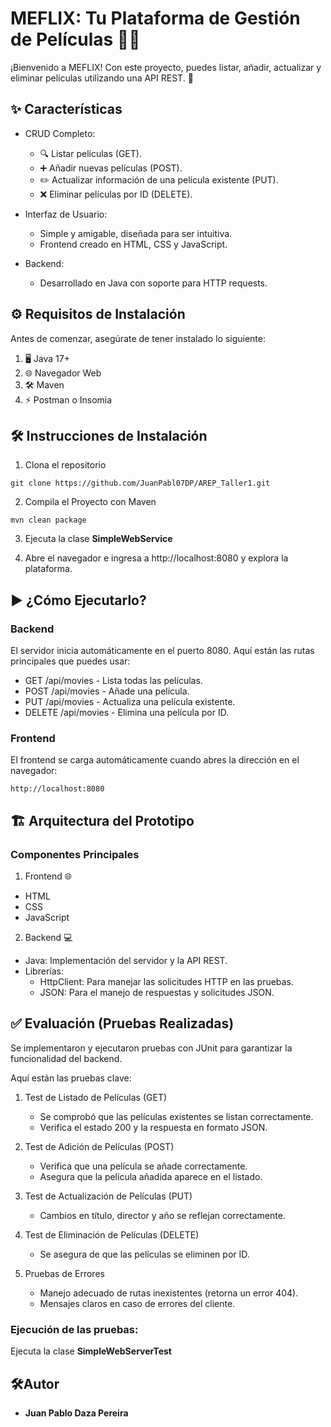 # **MEFLIX: Tu Plataforma de Gestión de Películas** 🎥🍿

¡Bienvenido a MEFLIX! Con este proyecto, puedes listar, añadir, actualizar y eliminar películas utilizando una API REST. 🚀

## ✨ **Características**

- CRUD Completo:
  - 🔍 Listar películas (GET).
  - ➕ Añadir nuevas películas (POST).
  - ✏️ Actualizar información de una película existente (PUT).
  - ❌ Eliminar películas por ID (DELETE).

 - Interfaz de Usuario:
   - Simple y amigable, diseñada para ser intuitiva.
   - Frontend creado en HTML, CSS y JavaScript.

  - Backend:
    - Desarrollado en Java con soporte para HTTP requests.
   
## ⚙️ **Requisitos de Instalación**

Antes de comenzar, asegúrate de tener instalado lo siguiente:

1. 🖥️ Java 17+
2. 🌐 Navegador Web
3. 🛠️ Maven
4. ⚡ Postman o Insomia

## 🛠️ **Instrucciones de Instalación**

1. Clona el repositorio
```
git clone https://github.com/JuanPabl07DP/AREP_Taller1.git
```

2. Compila el Proyecto con Maven
```
mvn clean package
```

3. Ejecuta la clase **SimpleWebService**

4. Abre el navegador e ingresa a http://localhost:8080 y explora la plataforma.

## ▶️ **¿Cómo Ejecutarlo?**

### **Backend**
El servidor inicia automáticamente en el puerto 8080. Aquí están las rutas principales que puedes usar:

- GET /api/movies - Lista todas las películas.
- POST /api/movies - Añade una película.
- PUT /api/movies - Actualiza una película existente.
- DELETE /api/movies - Elimina una película por ID.

### **Frontend**
El frontend se carga automáticamente cuando abres la dirección en el navegador: 
```
http://localhost:8080
```

## 🏗️ **Arquitectura del Prototipo**

### **Componentes Principales**

1. Frontend 🌐
- HTML
- CSS
- JavaScript

2. Backend 💻
- Java: Implementación del servidor y la API REST.
- Librerías:
  - HttpClient: Para manejar las solicitudes HTTP en las pruebas.
  - JSON: Para el manejo de respuestas y solicitudes JSON.

## ✅ **Evaluación (Pruebas Realizadas)**
Se implementaron y ejecutaron pruebas con JUnit para garantizar la funcionalidad del backend. 

Aquí están las pruebas clave:

1. Test de Listado de Películas (GET)
   - Se comprobó que las películas existentes se listan correctamente.
   - Verifica el estado 200 y la respuesta en formato JSON.

2. Test de Adición de Películas (POST)
   - Verifica que una película se añade correctamente.
   - Asegura que la película añadida aparece en el listado.

3. Test de Actualización de Películas (PUT)
   - Cambios en título, director y año se reflejan correctamente.

4. Test de Eliminación de Películas (DELETE)
   - Se asegura de que las películas se eliminen por ID.

5. Pruebas de Errores
   - Manejo adecuado de rutas inexistentes (retorna un error 404).
   - Mensajes claros en caso de errores del cliente.

### Ejecución de las pruebas:
Ejecuta la clase **SimpleWebServerTest**

## 🛠️**Autor**
- **Juan Pablo Daza Pereira** 

